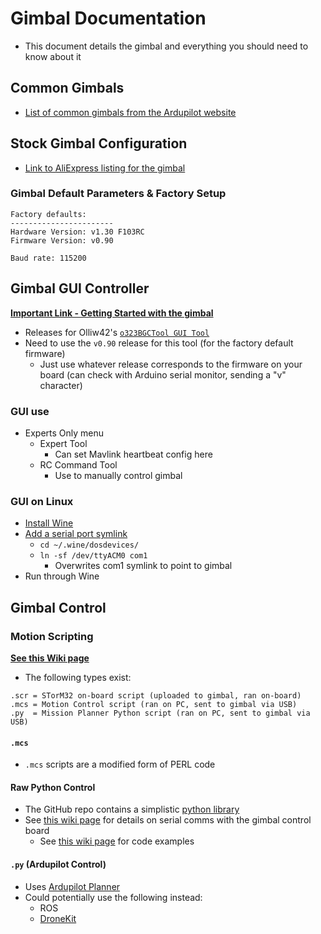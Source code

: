 # Gimbal Documentation

- This document details the gimbal and everything you should need to know about it

## Common Gimbals

- [List of common gimbals from the Ardupilot website](https://ardupilot.org/copter/docs/common-cameras-and-gimbals.html#common-cameras-and-gimbals)

## Stock Gimbal Configuration

- [Link to AliExpress listing for the gimbal](https://www.aliexpress.com/item/1005002165612156.html)

### Gimbal Default Parameters & Factory Setup

```text
Factory defaults:
-----------------------
Hardware Version: v1.30 F103RC
Firmware Version: v0.90

Baud rate: 115200
```

## Gimbal GUI Controller

[**Important Link - Getting Started with the gimbal**](http://www.olliw.eu/storm32bgc-wiki/Getting_Started)

- Releases for Olliw42's [`o323BGCTool GUI Tool`](https://github.com/olliw42/storm32bgc/tree/master/firmware%20binaries%20%26%20gui)
- Need to use the `v0.90` release for this tool (for the factory default firmware)
  - Just use whatever release corresponds to the firmware on your board (can check with Arduino serial monitor, sending a "v" character)

### GUI use

- Experts Only menu
  - Expert Tool
    - Can set Mavlink heartbeat config here
  - RC Command Tool
    - Use to manually control gimbal

### GUI on Linux

- [Install Wine](https://wiki.winehq.org/Ubuntu)
- [Add a serial port symlink](https://superuser.com/questions/619528/converting-the-dev-ttyusb-to-com-port-to-use-it-with-wine-in-linux)
  - `cd ~/.wine/dosdevices/`
  - `ln -sf /dev/ttyACM0 com1`
    - Overwrites com1 symlink to point to gimbal
- Run through Wine

## Gimbal Control

### Motion Scripting

[**See this Wiki page**](http://www.olliw.eu/storm32bgc-wiki/STorM32_Scripts)

- The following types exist:

```text
.scr = STorM32 on-board script (uploaded to gimbal, ran on-board)
.mcs = Motion Control script (ran on PC, sent to gimbal via USB)
.py  = Mission Planner Python script (ran on PC, sent to gimbal via USB)
```

#### `.mcs`

- `.mcs` scripts are a modified form of PERL code

#### Raw Python Control

- The GitHub repo contains a simplistic [python library](https://github.com/olliw42/storm32bgc/tree/master/py-library)
- See [this wiki page](http://www.olliw.eu/storm32bgc-wiki/Serial_Communication#Serial_Communication_-_RC_Commands) for details on serial comms with the gimbal control board
  - See [this wiki page](http://www.olliw.eu/storm32bgc-wiki/Code_Examples#Serial_Communication) for code examples

#### `.py` (Ardupilot Control)

- Uses [Ardupilot Planner](https://ardupilot.org/planner/)
- Could potentially use the following instead:
  - ROS
  - [DroneKit](https://dronekit-python.readthedocs.io/en/latest/)
